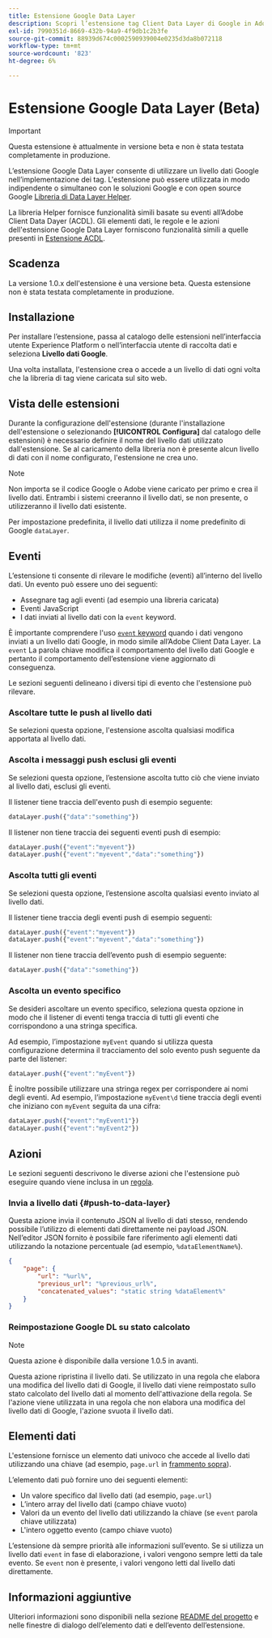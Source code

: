 ```yaml
---
title: Estensione Google Data Layer
description: Scopri l’estensione tag Client Data Layer di Google in Adobe Experience Platform.
exl-id: 7990351d-8669-432b-94a9-4f9db1c2b3fe
source-git-commit: 88939d674c0002590939004e0235d3da8b072118
workflow-type: tm+mt
source-wordcount: '823'
ht-degree: 6%

---
```


# Estensione Google Data Layer (Beta)

>[!IMPORTANT]
>
>Questa estensione è attualmente in versione beta e non è stata testata completamente in produzione.

L’estensione Google Data Layer consente di utilizzare un livello dati Google nell’implementazione dei tag. L&#39;estensione può essere utilizzata in modo indipendente o simultaneo con le soluzioni Google e con open source Google [Libreria di Data Layer Helper](https://github.com/google/data-layer-helper).

La libreria Helper fornisce funzionalità simili basate su eventi all’Adobe Client Data Dayer (ACDL). Gli elementi dati, le regole e le azioni dell&#39;estensione Google Data Layer forniscono funzionalità simili a quelle presenti in [Estensione ACDL](../client-data-layer/overview.md).

## Scadenza

La versione 1.0.x dell&#39;estensione è una versione beta. Questa estensione non è stata testata completamente in produzione.

## Installazione

Per installare l’estensione, passa al catalogo delle estensioni nell’interfaccia utente Experience Platform o nell’interfaccia utente di raccolta dati e seleziona **Livello dati Google**.

Una volta installata, l&#39;estensione crea o accede a un livello di dati ogni volta che la libreria di tag viene caricata sul sito web.

## Vista delle estensioni

Durante la configurazione dell&#39;estensione (durante l&#39;installazione dell&#39;estensione o selezionando **[!UICONTROL Configura]** dal catalogo delle estensioni) è necessario definire il nome del livello dati utilizzato dall&#39;estensione. Se al caricamento della libreria non è presente alcun livello di dati con il nome configurato, l&#39;estensione ne crea uno.

>[!NOTE]
>
>Non importa se il codice Google o Adobe viene caricato per primo e crea il livello dati. Entrambi i sistemi creeranno il livello dati, se non presente, o utilizzeranno il livello dati esistente.

Per impostazione predefinita, il livello dati utilizza il nome predefinito di Google `dataLayer`.

## Eventi

L’estensione ti consente di rilevare le modifiche (eventi) all’interno del livello dati. Un evento può essere uno dei seguenti:

* Assegnare tag agli eventi (ad esempio una libreria caricata)
* Eventi JavaScript
* I dati inviati al livello dati con la `event` keyword.

È importante comprendere l&#39;uso [`event` keyword](https://developers.google.com/tag-platform/devguides/datalayer#use_a_data_layer_with_event_handlers) quando i dati vengono inviati a un livello dati Google, in modo simile all’Adobe Client Data Layer. La `event` La parola chiave modifica il comportamento del livello dati Google e pertanto il comportamento dell’estensione viene aggiornato di conseguenza.

Le sezioni seguenti delineano i diversi tipi di evento che l&#39;estensione può rilevare.

### Ascoltare tutte le push al livello dati

Se selezioni questa opzione, l&#39;estensione ascolta qualsiasi modifica apportata al livello dati.

### Ascolta i messaggi push esclusi gli eventi

Se selezioni questa opzione, l’estensione ascolta tutto ciò che viene inviato al livello dati, esclusi gli eventi.

Il listener tiene traccia dell&#39;evento push di esempio seguente:

```js
dataLayer.push({"data":"something"})
```

Il listener non tiene traccia dei seguenti eventi push di esempio:

```js
dataLayer.push({"event":"myevent"})
dataLayer.push({"event":"myevent","data":"something"})
```

### Ascolta tutti gli eventi

Se selezioni questa opzione, l’estensione ascolta qualsiasi evento inviato al livello dati.

Il listener tiene traccia degli eventi push di esempio seguenti:

```js
dataLayer.push({"event":"myevent"})
dataLayer.push({"event":"myevent","data":"something"})
```

Il listener non tiene traccia dell’evento push di esempio seguente:

```js
dataLayer.push({"data":"something"})
```

### Ascolta un evento specifico

Se desideri ascoltare un evento specifico, seleziona questa opzione in modo che il listener di eventi tenga traccia di tutti gli eventi che corrispondono a una stringa specifica.

Ad esempio, l’impostazione `myEvent` quando si utilizza questa configurazione determina il tracciamento del solo evento push seguente da parte del listener:

```js
dataLayer.push({"event":"myEvent"})
```

È inoltre possibile utilizzare una stringa regex per corrispondere ai nomi degli eventi. Ad esempio, l’impostazione `myEvent\d` tiene traccia degli eventi che iniziano con `myEvent` seguita da una cifra:

```js
dataLayer.push({"event":"myEvent1"})
dataLayer.push({"event":"myEvent2"})
```

## Azioni

Le sezioni seguenti descrivono le diverse azioni che l&#39;estensione può eseguire quando viene inclusa in un [regola](../../../ui/managing-resources/rules.md).

### Invia a livello dati {#push-to-data-layer}

Questa azione invia il contenuto JSON al livello di dati stesso, rendendo possibile l’utilizzo di elementi dati direttamente nei payload JSON. Nell’editor JSON fornito è possibile fare riferimento agli elementi dati utilizzando la notazione percentuale (ad esempio, `%dataElementName%`).

```json
{
    "page": {
        "url": "%url%",
        "previous_url": "%previous_url%",
        "concatenated_values": "static string %dataElement%"
    }
}
```

### Reimpostazione Google DL su stato calcolato

>[!NOTE]
>
>Questa azione è disponibile dalla versione 1.0.5 in avanti.

Questa azione ripristina il livello dati. Se utilizzato in una regola che elabora una modifica del livello dati di Google, il livello dati viene reimpostato sullo stato calcolato del livello dati al momento dell&#39;attivazione della regola. Se l&#39;azione viene utilizzata in una regola che non elabora una modifica del livello dati di Google, l&#39;azione svuota il livello dati.

## Elementi dati

L&#39;estensione fornisce un elemento dati univoco che accede al livello dati utilizzando una chiave (ad esempio, `page.url` in [frammento sopra](#push-to-data-layer)).

L’elemento dati può fornire uno dei seguenti elementi:

* Un valore specifico dal livello dati (ad esempio, `page.url`)
* L’intero array del livello dati (campo chiave vuoto)
* Valori da un evento del livello dati utilizzando la chiave (se `event` parola chiave utilizzata)
* L&#39;intero oggetto evento (campo chiave vuoto)

L’estensione dà sempre priorità alle informazioni sull’evento. Se si utilizza un livello dati `event` in fase di elaborazione, i valori vengono sempre letti da tale evento. Se `event` non è presente, i valori vengono letti dal livello dati direttamente.

## Informazioni aggiuntive

Ulteriori informazioni sono disponibili nella sezione [README del progetto](https://github.com/adobe/reactor-extension-googledatalayer/blob/main/README.md) e nelle finestre di dialogo dell’elemento dati e dell’evento dell’estensione.
